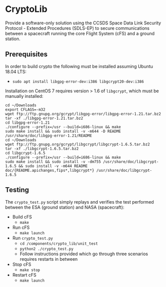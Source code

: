 # CryptoLib

Provide a software-only solution using the CCSDS Space Data Link Security Protocol - Extended Procedures (SDLS-EP) to secure communications between a spacecraft running the core Flight System (cFS) and a ground station.

## Prerequisites

In order to build crypto the following must be installed assuming Ubuntu 18.04 LTS:
* `sudo apt install libgpg-error-dev:i386 libgcrypt20-dev:i386`

Installation on CentOS 7 requires version > 1.6 of `libgcrypt`, which must be manually installed:
```
cd ~/Downloads
export CFLAGS=-m32
wget ftp://ftp.gnupg.org/gcrypt/libgpg-error/libgpg-error-1.21.tar.bz2
tar -xf ./libgpg-error-1.21.tar.bz2
cd libgpg-error-1.21
./configure --prefix=/usr --build=i686-linux && make
sudo make install && sudo install -v -m644 -D README /usr/share/doc/libgpg-error-1.21/README
cd ~/Downloads
wget ftp://ftp.gnupg.org/gcrypt/libgcrypt/libgcrypt-1.6.5.tar.bz2
tar -xf ./libgcrypt-1.6.5.tar.bz2
cd libgcrypt-1.6.5
./configure --prefix=/usr --build=i686-linux && make
sudo make install && sudo install -v -dm755 /usr/share/doc/libgcrypt-1.6.5 && sudo install -v -m644 README doc/{README.apichanges,fips*,libgcrypt*} /usr/share/doc/libgcrypt-1.6.5
```

## Testing

The `crypto_test.py` script simply replays and verifies the test performed between the ESA (ground station) and NASA (spacecraft):
* Build cFS
  - `make`
* Run cFS
  - `make launch`
* Run `crypto_test.py`
  - `cd /components/crypto_lib/unit_test`
  - `python2 ./crypto_test.py`
  - Follow instructions provided which go through three scenarios requires restarts in between
* Stop cFS
  - `make stop`
* Restart cFS
  - `make launch` 
